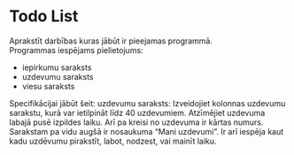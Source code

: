 # Todo List
Aprakstīt darbības kuras jābūt ir pieejamas programmā.  
Programmas iespējams pielietojums:  
- iepirkumu saraksts
- uzdevumu saraksts
- viesu saraksts

Specifikācijai jābūt šeit:
uzdevumu saraksts:
Izveidojiet kolonnas uzdevumu sarakstu, kurā var ietilpināt līdz 40 uzdevumiem. Atzīmējiet uzdevuma labajā pusē izpildes laiku. Arī pa kreisi no uzdevuma ir kārtas numurs. Sarakstam pa vidu augšā ir nosaukuma “Mani uzdevumi”. Ir arī iespēja kaut kadu uzdēvumu pirakstīt, labot, nodzest, vai mainīt laiku.
